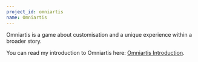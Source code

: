```yaml
---
project_id: omniartis
name: Omniartis
---
```


Omniartis is a game about customisation and a unique experience within a broader story.

You can read my introduction to Omniartis here: [Omniartis Introduction](/devlogs/projects/omniartis/2024/11/20/omniartis-introduction.html).
